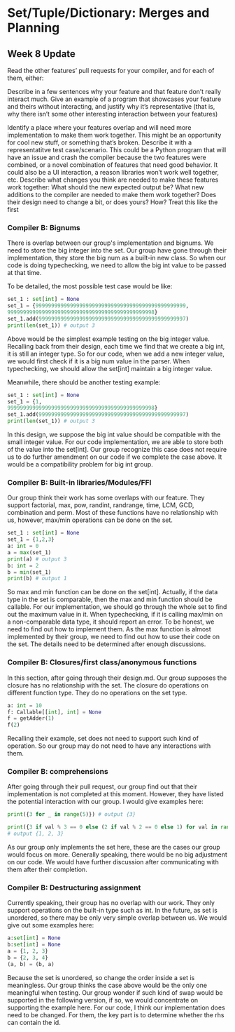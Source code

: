 # Set/Tuple/Dictionary: Merges and Planning

## Week 8 Update
Read the other features’ pull requests for your compiler, and for each of them, either:

Describe in a few sentences why your feature and that feature don’t really interact much. Give an example of a program that showcases your feature and theirs without interacting, and justify why it’s representative (that is, why there isn’t some other interesting interaction between your features)

Identify a place where your features overlap and will need more implementation to make them work together. This might be an opportunity for cool new stuff, or something that’s broken.
Describe it with a representatitve test case/scenario. This could be a Python program that will have an issue and crash the compiler because the two features were combined, or a novel combination of features that need good behavior. It could also be a UI interaction, a reason libraries won’t work well together, etc.
Describe what changes you think are needed to make these features work together: What should the new expected output be? What new additions to the compiler are needed to make them work together? Does their design need to change a bit, or does yours? How? Treat this like the first
### Compiler B: Bignums
There is overlap between our group's implementation and bignums.
We need to store the big integer into the set. Our group have 
gone through their implementation, they store the big num as a 
built-in new class. So when our code is doing typechecking, we 
need to allow the big int value to be passed at that time. 

To be detailed, the most possible test case would be like:
```python
set_1 : set[int] = None
set_1 = {999999999999999999999999999999999999999999999999,
99999999999999999999999999999999999999999999998}
set_1.add(99999999999999999999999999999999999999999999997)
print(len(set_1)) # output 3
```

Above would be the simplest example testing on the big integer value.
Recalling back from their design, each time we find that we create a
big int, it is still an integer type. So for our code, when we add a
new integer value, we would first check if it is a big num value in the 
parser. When typechecking, we should allow the set[int] maintain a big
integer value. 

Meanwhile, there should be another testing example:
```python
set_1 : set[int] = None
set_1 = {1,
99999999999999999999999999999999999999999999998}
set_1.add(99999999999999999999999999999999999999999999997)
print(len(set_1)) # output 3
```
In this design, we suppose the big int value should be compatible with 
the small integer value. For our code implementation, we are able to 
store both of the value into the set[int]. Our group recognize this case
does not require us to do further amendment on our code if we complete the
case above. It would be a compatibility problem for big int group.
### Compiler B: Built-in libraries/Modules/FFI
Our group think their work has some overlaps with our feature. They support 
factorial, max, pow, randint, randrange, time, LCM, GCD, combination and perm. 
Most of these functions have no relationship with us, however, max/min operations
can be done on the set.
```python
set_1 : set[int] = None
set_1 = {1,2,3}
a: int = 0
a = max(set_1)
print(a) # output 3
b: int = 2
b = min(set_1)
print(b) # output 1
```
So max and min function can be done on the set[int]. Actually, if the data type
in the set is comparable, then the max and min function should be callable. For 
our implementation, we should go through the whole set to find out the maximum
value in it. When typechecking, if it is calling max/min on a non-comparable data
type, it should report an error. To be honest, we need to find out how to implement
them. As the max function is almost implemented by their group, we need to find out
how to use their code on the set. The details need to be determined after enough discussions.

### Compiler B: Closures/first class/anonymous functions
In this section, after going through their design.md. Our group supposes the closure
has no relationship with the set. The closure do operations on different function type.
They do no operations on the set type.
```python
a: int = 10
f: Callable[[int], int] = None
f = getAdder(1) 
f(2) 
```

Recalling their example, set does not need to support such kind of operation. So our
group may do not need to have any interactions with them.

### Compiler B: comprehensions

After going through their pull request, our group find out that their implementation is
not completed at this moment. However, they have listed the potential interaction with 
our group. I would give examples here:
```python
print({3 for _ in range(5)}) # output {3}
```

```python
print({3 if val % 3 == 0 else (2 if val % 2 == 0 else 1) for val in range(8)})
# output {1, 2, 3}
```

As our group only implements the set here, these are the cases our group would focus on more. 
Generally speaking, there would be no big adjustment on our code. We would have further
discussion after communicating with them after their completion.
### Compiler B: Destructuring assignment
Currently speaking, their group has no overlap with our work. They only support operations
on the built-in type such as int. In the future, as set is unordered, so there may be only
very simple overlap between us. We would give out some examples here:

```python
a:set[int] = None
b:set[int] = None
a = {1, 2, 3}
b = {2, 3, 4}
(a, b) = (b, a)
```

Because the set is unordered, so change the order inside a set is meaningless. Our group
thinks the case above would be the only one meaningful when testing. Our group wonder
if such kind of swap would be supported in the following version, if so, we would 
concentrate on supporting the example here. For our code, I think our implementation 
does need to be changed. For them, the key part is to determine whether the rhs can contain
the id.
